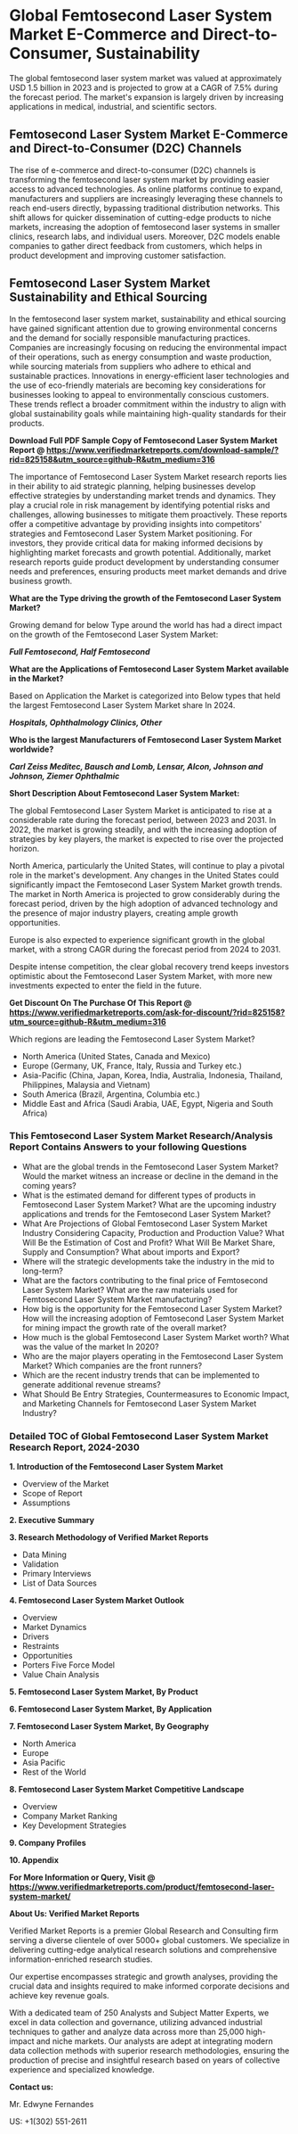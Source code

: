 <h1>Global Femtosecond Laser System Market E-Commerce and Direct-to-Consumer, Sustainability</h1><p class=""><p>The global femtosecond laser system market was valued at approximately USD 1.5 billion in 2023 and is projected to grow at a CAGR of 7.5% during the forecast period. The market's expansion is largely driven by increasing applications in medical, industrial, and scientific sectors.</p><h2>Femtosecond Laser System Market E-Commerce and Direct-to-Consumer (D2C) Channels</h2><p>The rise of e-commerce and direct-to-consumer (D2C) channels is transforming the femtosecond laser system market by providing easier access to advanced technologies. As online platforms continue to expand, manufacturers and suppliers are increasingly leveraging these channels to reach end-users directly, bypassing traditional distribution networks. This shift allows for quicker dissemination of cutting-edge products to niche markets, increasing the adoption of femtosecond laser systems in smaller clinics, research labs, and individual users. Moreover, D2C models enable companies to gather direct feedback from customers, which helps in product development and improving customer satisfaction.</p><h2>Femtosecond Laser System Market Sustainability and Ethical Sourcing</h2><p>In the femtosecond laser system market, sustainability and ethical sourcing have gained significant attention due to growing environmental concerns and the demand for socially responsible manufacturing practices. Companies are increasingly focusing on reducing the environmental impact of their operations, such as energy consumption and waste production, while sourcing materials from suppliers who adhere to ethical and sustainable practices. Innovations in energy-efficient laser technologies and the use of eco-friendly materials are becoming key considerations for businesses looking to appeal to environmentally conscious customers. These trends reflect a broader commitment within the industry to align with global sustainability goals while maintaining high-quality standards for their products.</p></p><p class=""><strong>Download Full PDF Sample Copy of Femtosecond Laser System Market Report @ <a href="https://www.verifiedmarketreports.com/download-sample/?rid=825158&utm_source=github-R&utm_medium=316" target="_blank">https://www.verifiedmarketreports.com/download-sample/?rid=825158&utm_source=github-R&utm_medium=316</a></strong></p><p>The importance of&nbsp;Femtosecond Laser System Market research reports lies in their ability to aid strategic planning, helping businesses develop effective strategies by understanding market trends and dynamics. They play a crucial role in risk management by identifying potential risks and challenges, allowing businesses to mitigate them proactively. These reports offer a competitive advantage by providing insights into competitors' strategies and Femtosecond Laser System Market positioning. For investors, they provide critical data for making informed decisions by highlighting market forecasts and growth potential. Additionally, market research reports guide product development by understanding consumer needs and preferences, ensuring products meet market demands and drive business growth.</p><p><strong>What are the&nbsp;Type driving the growth of the Femtosecond Laser System Market?</strong></p><p id="" class="">Growing demand for below Type around the world has had a direct impact on the growth of the Femtosecond Laser System Market:</p><p class=""><em><strong>Full Femtosecond, Half Femtosecond</strong></em></p><p class=""><strong>What are the&nbsp;Applications&nbsp;of Femtosecond Laser System Market available in the Market?</strong></p><p id="" class="">Based on Application the Market is categorized into Below types that held the largest Femtosecond Laser System Market share In 2024.</p><p class=""><em><strong>Hospitals, Ophthalmology Clinics, Other</strong></em></p><p class=""><strong>Who is the largest Manufacturers of Femtosecond Laser System Market worldwide?</strong></p><p><em><strong>Carl Zeiss Meditec, Bausch and Lomb, Lensar, Alcon, Johnson and Johnson, Ziemer Ophthalmic</strong></em></p><p id="" class=""><strong>Short Description About Femtosecond Laser System Market:</strong></p><p>The global Femtosecond Laser System Market is anticipated to rise at a considerable rate during the forecast period, between 2023 and 2031. In 2022, the market is growing steadily, and with the increasing adoption of strategies by key players, the market is expected to rise over the projected horizon.</p><p>North America, particularly the United States, will continue to play a pivotal role in the market's development. Any changes in the United States could significantly impact the Femtosecond Laser System Market growth trends. The market in North America is projected to grow considerably during the forecast period, driven by the high adoption of advanced technology and the presence of major industry players, creating ample growth opportunities.</p><p>Europe is also expected to experience significant growth in the global market, with a strong CAGR during the forecast period from 2024 to 2031.</p><p>Despite intense competition, the clear global recovery trend keeps investors optimistic about the Femtosecond Laser System Market, with more new investments expected to enter the field in the future.</p><p id="" class=""><strong>Get Discount On The Purchase Of This Report @ <a href="https://www.verifiedmarketreports.com/ask-for-discount/?rid=825158?utm_source=github-R&utm_medium=316" target="_blank">https://www.verifiedmarketreports.com/ask-for-discount/?rid=825158?utm_source=github-R&utm_medium=316</a></strong></p><p class="">Which regions are leading the Femtosecond Laser System Market?</p><ul><li>North America (United States, Canada and Mexico)</li><li>Europe (Germany, UK, France, Italy, Russia and Turkey etc.)</li><li>Asia-Pacific (China, Japan, Korea, India, Australia, Indonesia, Thailand, Philippines, Malaysia and Vietnam)</li><li>South America (Brazil, Argentina, Columbia etc.)</li><li>Middle East and Africa (Saudi Arabia, UAE, Egypt, Nigeria and South Africa)</li></ul><h3 id="" class="">This Femtosecond Laser System Market Research/Analysis Report Contains Answers to your following Questions</h3><ul><li>What are the global trends in the Femtosecond Laser System Market? Would the market witness an increase or decline in the demand in the coming years?</li><li>What is the estimated demand for different types of products in Femtosecond Laser System Market? What are the upcoming industry applications and trends for the Femtosecond Laser System Market?</li><li>What Are Projections of Global Femtosecond Laser System Market Industry Considering Capacity, Production and Production Value? What Will Be the Estimation of Cost and Profit? What Will Be Market Share, Supply and Consumption? What about imports and Export?</li><li>Where will the strategic developments take the industry in the mid to long-term?</li><li>What are the factors contributing to the final price of Femtosecond Laser System Market? What are the raw materials used for Femtosecond Laser System Market manufacturing?</li><li>How big is the opportunity for the Femtosecond Laser System Market? How will the increasing adoption of Femtosecond Laser System Market for mining impact the growth rate of the overall market?</li><li>How much is the global Femtosecond Laser System Market worth? What was the value of the market In 2020?</li><li>Who are the major players operating in the Femtosecond Laser System Market? Which companies are the front runners?</li><li>Which are the recent industry trends that can be implemented to generate additional revenue streams?</li><li>What Should Be Entry Strategies, Countermeasures to Economic Impact, and Marketing Channels for Femtosecond Laser System Market Industry?</li></ul><h3 id="" class="">Detailed TOC of Global Femtosecond Laser System Market Research Report, 2024-2030</h3><p id="" class=""><strong>1. Introduction of the Femtosecond Laser System Market</strong></p><ul><li>Overview of the Market</li><li>Scope of Report</li><li>Assumptions</li></ul><p id="" class=""><strong>2. Executive Summary</strong></p><p id="" class=""><strong>3. Research Methodology of Verified Market Reports</strong></p><ul><li>Data Mining</li><li>Validation</li><li>Primary Interviews</li><li>List of Data Sources</li></ul><p id="" class=""><strong>4. Femtosecond Laser System Market Outlook</strong></p><ul><li>Overview</li><li>Market Dynamics</li><li>Drivers</li><li>Restraints</li><li>Opportunities</li><li>Porters Five Force Model</li><li>Value Chain Analysis</li></ul><p id="" class=""><strong>5. Femtosecond Laser System Market, By Product</strong></p><p id="" class=""><strong>6. Femtosecond Laser System Market, By Application</strong></p><p id="" class=""><strong>7. Femtosecond Laser System Market, By Geography</strong></p><ul><li>North America</li><li>Europe</li><li>Asia Pacific</li><li>Rest of the World</li></ul><p id="" class=""><strong>8. Femtosecond Laser System Market Competitive Landscape</strong></p><ul><li>Overview</li><li>Company Market Ranking</li><li>Key Development Strategies</li></ul><p id="" class=""><strong>9. Company Profiles</strong></p><p id="" class=""><strong>10. Appendix</strong></p><p id="" class=""><strong>For More Information or Query, Visit @ <a href="https://www.verifiedmarketreports.com/product/femtosecond-laser-system-market/" target="_blank">https://www.verifiedmarketreports.com/product/femtosecond-laser-system-market/</a></strong></p><p id="" class=""><strong>About Us: Verified Market Reports</strong></p><p id="" class="">Verified Market Reports is a premier Global Research and Consulting firm serving a diverse clientele of over 5000+ global customers. We specialize in delivering cutting-edge analytical research solutions and comprehensive information-enriched research studies.</p><p id="" class="">Our expertise encompasses strategic and growth analyses, providing the crucial data and insights required to make informed corporate decisions and achieve key revenue goals.</p><p id="" class="">With a dedicated team of 250 Analysts and Subject Matter Experts, we excel in data collection and governance, utilizing advanced industrial techniques to gather and analyze data across more than 25,000 high-impact and niche markets. Our analysts are adept at integrating modern data collection methods with superior research methodologies, ensuring the production of precise and insightful research based on years of collective experience and specialized knowledge.</p><p id="" class=""><strong>Contact us:</strong></p><p id="" class="">Mr. Edwyne Fernandes</p><p id="" class="">US: +1(302) 551-2611</p>